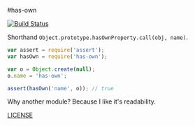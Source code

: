 #has-own

[![Build Status](https://travis-ci.org/pebble/has-own.svg?branch=master)](https://travis-ci.org/pebble/has-own)

Shorthand `Object.prototype.hasOwnProperty.call(obj, name)`.

```js
var assert = require('assert');
var hasOwn = require('has-own');

var o = Object.create(null);
o.name = 'has-own';

assert(hasOwn('name', o)); // true
```

Why another module? Because I like it's readability.

[LICENSE](https://github.com/pebble/has-own/blob/master/LICENSE)
